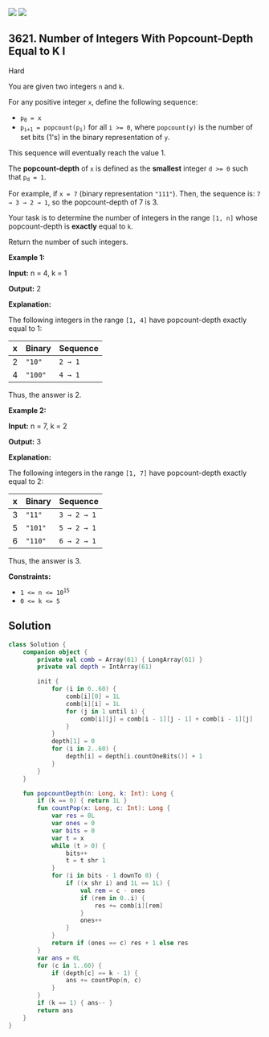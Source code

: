 [![](https://img.shields.io/github/stars/javadev/LeetCode-in-Kotlin?label=Stars&style=flat-square)](https://github.com/javadev/LeetCode-in-Kotlin)
[![](https://img.shields.io/github/forks/javadev/LeetCode-in-Kotlin?label=Fork%20me%20on%20GitHub%20&style=flat-square)](https://github.com/javadev/LeetCode-in-Kotlin/fork)

## 3621\. Number of Integers With Popcount-Depth Equal to K I

Hard

You are given two integers `n` and `k`.

For any positive integer `x`, define the following sequence:

*   <code>p<sub>0</sub> = x</code>
*   <code>p<sub>i+1</sub> = popcount(p<sub>i</sub>)</code> for all `i >= 0`, where `popcount(y)` is the number of set bits (1's) in the binary representation of `y`.

This sequence will eventually reach the value 1.

The **popcount-depth** of `x` is defined as the **smallest** integer `d >= 0` such that <code>p<sub>d</sub> = 1</code>.

For example, if `x = 7` (binary representation `"111"`). Then, the sequence is: `7 → 3 → 2 → 1`, so the popcount-depth of 7 is 3.

Your task is to determine the number of integers in the range `[1, n]` whose popcount-depth is **exactly** equal to `k`.

Return the number of such integers.

**Example 1:**

**Input:** n = 4, k = 1

**Output:** 2

**Explanation:**

The following integers in the range `[1, 4]` have popcount-depth exactly equal to 1:

| x | Binary | Sequence   |
|---|--------|------------|
| 2 | `"10"` | `2 → 1`    |
| 4 | `"100"`| `4 → 1`    |

Thus, the answer is 2.

**Example 2:**

**Input:** n = 7, k = 2

**Output:** 3

**Explanation:**

The following integers in the range `[1, 7]` have popcount-depth exactly equal to 2:

| x | Binary  | Sequence       |
|---|---------|----------------|
| 3 | `"11"`  | `3 → 2 → 1`    |
| 5 | `"101"` | `5 → 2 → 1`    |
| 6 | `"110"` | `6 → 2 → 1`    |

Thus, the answer is 3.

**Constraints:**

*   <code>1 <= n <= 10<sup>15</sup></code>
*   `0 <= k <= 5`

## Solution

```kotlin
class Solution {
    companion object {
        private val comb = Array(61) { LongArray(61) }
        private val depth = IntArray(61)

        init {
            for (i in 0..60) {
                comb[i][0] = 1L
                comb[i][i] = 1L
                for (j in 1 until i) {
                    comb[i][j] = comb[i - 1][j - 1] + comb[i - 1][j]
                }
            }
            depth[1] = 0
            for (i in 2..60) {
                depth[i] = depth[i.countOneBits()] + 1
            }
        }
    }

    fun popcountDepth(n: Long, k: Int): Long {
        if (k == 0) { return 1L }
        fun countPop(x: Long, c: Int): Long {
            var res = 0L
            var ones = 0
            var bits = 0
            var t = x
            while (t > 0) {
                bits++
                t = t shr 1
            }
            for (i in bits - 1 downTo 0) {
                if ((x shr i) and 1L == 1L) {
                    val rem = c - ones
                    if (rem in 0..i) {
                        res += comb[i][rem]
                    }
                    ones++
                }
            }
            return if (ones == c) res + 1 else res
        }
        var ans = 0L
        for (c in 1..60) {
            if (depth[c] == k - 1) {
                ans += countPop(n, c)
            }
        }
        if (k == 1) { ans-- }
        return ans
    }
}
```